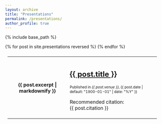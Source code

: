 ```yaml
---
layout: archive
title: "Presentations"
permalink: /presentations/
author_profile: true
---
```


{% include base_path %}

<style>
td, th, tr, table {
  padding: 0.5em;
  border: 1px solid #ccc;
  border: 1px;
}
</style>

<table style="width:100%">
  {% for post in site.presentations reversed %}
  <tr>
    <th style="width:40%">{{ post.excerpt | markdownify }}</th>
    <td>
      <h2 class="archive__item-title" itemprop="headline"> <a href="{{ base_path }}{{ post.url }}" rel="permalink">{{ post.title }}</a> </h2>
      <p style="font-size:12px">Published in <i>{{ post.venue }}</i>, {{ post.date | default: "1900-01-01" | date: "%Y" }} </p>
      <p>Recommended citation: <br>
      {{ post.citation }} </p>
    </td>
  </tr>
  {% endfor %}
</table>

